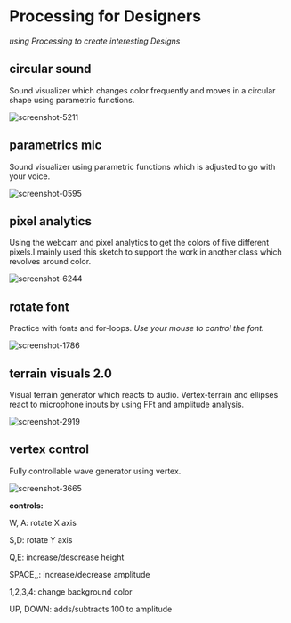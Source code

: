 # Processing for Designers 
  _using Processing to create interesting Designs_

## circular sound

Sound visualizer which changes color frequently and moves in a circular shape using parametric functions.

![screenshot-5211](https://user-images.githubusercontent.com/33291729/36283464-eb026804-12a4-11e8-9e59-0b0f67fbe88f.png)

## parametrics mic

Sound visualizer using parametric functions which is adjusted to go with your voice.

![screenshot-0595](https://user-images.githubusercontent.com/33291729/36283593-4ae1d822-12a5-11e8-8dc3-050332f2163b.png)

## pixel analytics

Using the webcam and pixel analytics to get the colors of five different pixels.I mainly used this sketch to support the work in another class which revolves around color.

![screenshot-6244](https://user-images.githubusercontent.com/33291729/36283765-c0cf497a-12a5-11e8-8efc-745702d44230.png)

## rotate font 

Practice with fonts and for-loops.
_Use your mouse to control the font._

![screenshot-1786](https://user-images.githubusercontent.com/33291729/36283963-68bbe210-12a6-11e8-8cc8-b9ab3a16fb18.png)

## terrain visuals 2.0

Visual terrain generator which reacts to audio. Vertex-terrain and ellipses react to microphone inputs 
by using FFt and amplitude analysis.

![screenshot-2919](https://user-images.githubusercontent.com/33291729/36284108-d35037b6-12a6-11e8-9fcc-4887b68b486e.png)

## vertex control

Fully controllable wave generator using vertex.

![screenshot-3665](https://user-images.githubusercontent.com/33291729/36284239-4a5a3c30-12a7-11e8-9cfd-7a0900189d02.png)

__controls:__

W, A:      rotate X axis

S,D:       rotate Y axis

Q,E:       increase/descrease height

SPACE,,:   increase/decrease amplitude

1,2,3,4:   change background color 

UP, DOWN:  adds/subtracts 100 to amplitude


